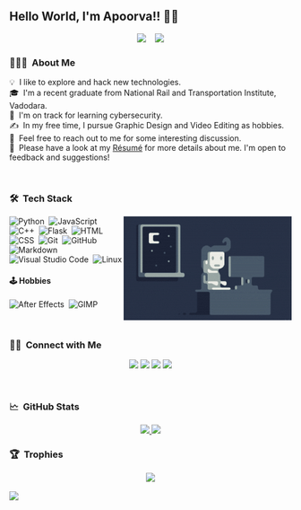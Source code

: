 ##  Hello World, I'm Apoorva!! 👋👋

<p  align="center">
    <img src="https://visitor-badge.laobi.icu/badge?page_id=ApoorvaKashyap.Readme&left_color=#5DADE2"/> &nbsp;&nbsp; 
    <a href="https://www.hackerrank.com/apoorvakashyap54"><img src="https://img.shields.io/badge/-apoorvakashyap54-3423A6?style=flat&logo=HackerRank&logoColor=white"></a>
</p>

### 👨🏻‍💻 &nbsp;About Me

💡 &nbsp;I like to explore and hack new technologies.\
🎓 &nbsp;I'm a recent graduate from National Rail and Transportation Institute, Vadodara.\
🌱 &nbsp;I'm on track for learning cybersecurity.\
✍️ &nbsp;In my free time, I pursue Graphic Design and Video Editing as hobbies.\
💬 &nbsp;Feel free to reach out to me for some interesting discussion.\
📄 &nbsp;Please have a look at my [Résumé](https://apoorvakashyap.github.io/) for more details about me. I'm open to feedback and suggestions!

<br />

### 🛠 &nbsp;Tech Stack
<img alt="Night Coding" src="https://raw.githubusercontent.com/AVS1508/AVS1508/master/assets/Night-Coding.gif" align="right"/>

![Python](https://img.shields.io/badge/-Python-05122A?style=flat&logo=python)&nbsp;
![JavaScript](https://img.shields.io/badge/-JavaScript-05122A?style=flat&logo=javascript)&nbsp;
![C++](https://img.shields.io/badge/-C++-05122A?style=flat&logo=C%2B%2B&logoColor=00599C)&nbsp;
![Flask](https://img.shields.io/badge/-Flask-05122A?style=flat&logo=flask)&nbsp;
![HTML](https://img.shields.io/badge/-HTML-05122A?style=flat&logo=HTML5)&nbsp;
![CSS](https://img.shields.io/badge/-CSS-05122A?style=flat&logo=CSS3&logoColor=1572B6)&nbsp;
![Git](https://img.shields.io/badge/-Git-05122A?style=flat&logo=git)&nbsp;
![GitHub](https://img.shields.io/badge/-GitHub-05122A?style=flat&logo=github)&nbsp;
![Markdown](https://img.shields.io/badge/-Markdown-05122A?style=flat&logo=markdown)\
![Visual Studio Code](https://img.shields.io/badge/-Visual%20Studio%20Code-05122A?style=flat&logo=visual-studio-code&logoColor=007ACC)&nbsp;
![Linux](https://img.shields.io/badge/-Linux-05122A?style=flat&logo=linux)

#### 🕹️ Hobbies

![After Effects](https://img.shields.io/badge/-AfterEffects-05122A?style=flat&logo=adobe-after-effects)&nbsp;
![GIMP](https://img.shields.io/badge/-GIMP-05122A?style=flat&logo=gimp)&nbsp;

<br />

### 🤝🏻 &nbsp;Connect with Me

<p align="center">
    <a href="https://apoorvakashyap.github.io"><img src="https://img.shields.io/badge/-apoorvakashyap.github.io-3423A6?style=flat&logo=Google-Chrome&logoColor=white"/></a>
    <a href="https://linkedin.com/in/apoorvakashyap54"><img src="https://img.shields.io/badge/-apoorvakashyap54-0077B5?style=flat&logo=Linkedin&logoColor=white"/></a>
    <a href="mailto:apoorvakashyap54@gmail.com"><img src="https://img.shields.io/badge/-apoorvakashyap54@gmail.com-D14836?style=flat&logo=Gmail&logoColor=white"/></a>
    <a href="https://fosstodon.org/@akashyap54"><img src="https://img.shields.io/badge/-@akashyap54@fosstodon.org-E4405F?style=flat&logo=Mastodon&logoColor=white"/></a>
</p>

<br />

### 🗠 &nbsp;GitHub Stats

<p align="center">
    <a href="https://github.com/ApoorvaKashyap">
        <img height="150em" src="https://github-readme-stats-eight-theta.vercel.app/api?username=ApoorvaKashyap&count_private=true&show_icons=true&theme=onedark&hide=prs&include_all_commits=true"/>
        <img height="150em" src="https://github-readme-stats-eight-theta.vercel.app/api/top-langs/?username=ApoorvaKashyap&theme=onedark&layout=compact"/>
    </a>
</p>


### 🏆 &nbsp;Trophies

<p  align="center">
    <img src="https://github-profile-trophy.vercel.app/?username=ApoorvaKashyap&theme=gitdimmed"/>       
</p>

<img src="https://camo.githubusercontent.com/8e551c7661c452e7737098f627a5bcc2d48d0238173755cee3e8ffdd37a0466a/68747470733a2f2f63617073756c652d72656e6465722e76657263656c2e6170702f6170693f747970653d776176696e6726636f6c6f723d6772616469656e74266865696768743d39302673656374696f6e3d666f6f746572">

